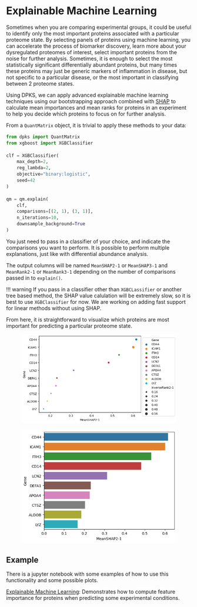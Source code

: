 # Explainable Machine Learning

Sometimes when you are comparing experimental groups, it could be useful to identify only the most important proteins
associated with a particular proteome state. By selecting panels of proteins using machine learning, you can accelerate
the process of biomarker discovery, learn more about your dysregulated proteomes of interest, select important proteins
from the noise for further analysis. Sometimes, it is enough to select the most statistically significant differentially
abundant proteins, but many times these proteins may just be generic markers of inflammation in disease, but not specific
to a particular disease, or the most important in classifying between 2 proteome states.

Using DPKS, we can apply advanced explainable machine learning techniques using our bootstrapping approach combined with
[SHAP](https://shap.readthedocs.io/en/latest/) to calculate mean importances and mean ranks for proteins in an experiment
to help you decide which proteins to focus on for further analysis.

From a `QuantMatrix` object, it is trivial to apply these methods to your data:

```python
from dpks import QuantMatrix
from xgboost import XGBClassifier

clf = XGBClassifier(
    max_depth=2,
    reg_lambda=2,
    objective="binary:logistic",
    seed=42
)

qm = qm.explain(
    clf,
    comparisons=[(2, 1), (3, 1)],
    n_iterations=10,
    downsample_background=True
)
```

You just need to pass in a classifier of your choice, and indicate the comparisons you want to perform. It is possible to
perform multiple explanations, just like with differential abundance analysis.

The output columns will be named `MeanSHAP2-1` or `MeanSHAP3-1` and `MeanRank2-1` or `MeanRank3-1` depending on the number
of comparisons passed in to `explain()`.

!!! warning
    If you pass in a classifier other than `XGBCLassifier` or another tree based method, the SHAP value calulation will
    be extremely slow, so it is best to use `XGBClassifier` for now. We are working on adding fast support for linear
    methods without using SHAP.

From here, it is straightforward to visualize which proteins are most important for predicting a particular proteome state.

<figure>
    <img src="../img/feature_importance_scatter.png">
</figure>
<figure>
    <img src="../img/feature_importance_barplot.png">
</figure>

## Example

There is a jupyter notebook with some examples of how to use this functionality and some possible plots.

[Explainable Machine Learning](https://github.com/InfectionMedicineProteomics/DPKS/blob/main/notebooks/explain_api.ipynb): Demonstrates how to compute feature importance for proteins when predicting some experimental conditions.
